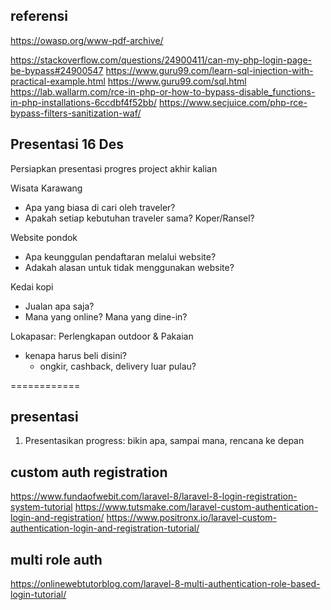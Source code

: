 
## referensi

https://owasp.org/www-pdf-archive/

https://stackoverflow.com/questions/24900411/can-my-php-login-page-be-bypass#24900547
https://www.guru99.com/learn-sql-injection-with-practical-example.html
https://www.guru99.com/sql.html
https://lab.wallarm.com/rce-in-php-or-how-to-bypass-disable_functions-in-php-installations-6ccdbf4f52bb/
https://www.secjuice.com/php-rce-bypass-filters-sanitization-waf/

## Presentasi 16 Des

Persiapkan presentasi progres project akhir kalian 

Wisata Karawang
- Apa yang biasa di cari oleh traveler?
- Apakah setiap kebutuhan traveler sama? Koper/Ransel?

Website pondok
- Apa keunggulan pendaftaran melalui website?
- Adakah alasan untuk tidak menggunakan website?

 Kedai kopi
- Jualan apa saja?
- Mana yang online? Mana yang dine-in?

Lokapasar: Perlengkapan outdoor & Pakaian
- kenapa harus beli disini?
    - ongkir, cashback, delivery luar pulau?

============

## presentasi

1. Presentasikan progress: bikin apa, sampai mana, rencana ke depan

## custom auth registration

https://www.fundaofwebit.com/laravel-8/laravel-8-login-registration-system-tutorial
https://www.tutsmake.com/laravel-custom-authentication-login-and-registration/
https://www.positronx.io/laravel-custom-authentication-login-and-registration-tutorial/

## multi role auth

https://onlinewebtutorblog.com/laravel-8-multi-authentication-role-based-login-tutorial/




